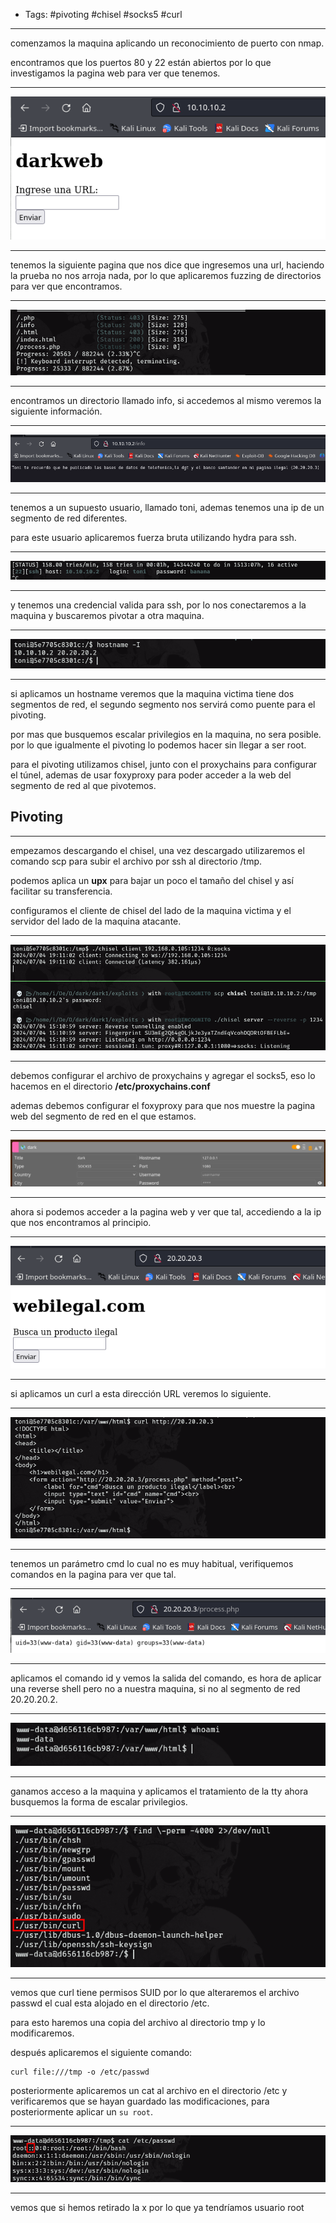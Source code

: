 - Tags: #pivoting #chisel #socks5 #curl
___
comenzamos la maquina aplicando un reconocimiento de puerto con nmap.

encontramos que los puertos 80 y 22 están abiertos por lo que investigamos la pagina web para ver que tenemos.

____
![](attachment/f9abddd98bbd2cee1065f0978c29a404.png)
___
tenemos la siguiente pagina que nos dice que ingresemos una url, haciendo la prueba no nos arroja nada, por lo que aplicaremos fuzzing de directorios para ver que encontramos.
_____
![](attachment/adec15b9e3df7415e7f9ed5a705a69c5.png)
____
encontramos un directorio llamado info, si accedemos al mismo veremos la siguiente información.
___
![](attachment/33a4cf58c940141a76b2205e76d9fe6b.png)
____
tenemos a un supuesto usuario, llamado toni, ademas tenemos una ip de un segmento de red diferentes. 

para este usuario aplicaremos fuerza bruta utilizando hydra para ssh.
_____
![](attachment/30d8100440d7ee4bc33b14059a225944.png)
____
y tenemos una credencial valida para ssh, por lo nos conectaremos a la maquina y buscaremos pivotar a otra maquina.
_____
![](attachment/9c9c8493f1331ed77afff1d416349a9f.png)
_____
si aplicamos un hostname veremos que la maquina victima tiene dos segmentos de red, el segundo segmento nos servirá como puente para el pivoting.

por mas que busquemos escalar privilegios en la maquina, no sera posible. por lo que igualmente el pivoting lo podemos hacer sin llegar a ser root.

para el pivoting utilizamos chisel, junto con el proxychains para configurar el túnel, ademas de usar foxyproxy para poder acceder a la web del segmento de red al que pivotemos.

## Pivoting 
______
empezamos descargando el chisel, una vez descargado utilizaremos el comando scp para subir el archivo por ssh al directorio /tmp.

podemos aplica un **upx** para bajar un poco el tamaño del chisel y así facilitar su transferencia.

configuramos el cliente de chisel del lado de la maquina victima y el servidor del lado de la maquina atacante.
____
![](attachment/6ecd5416fdb13b751507edca3100272f.png)
____
debemos configurar el archivo de proxychains y agregar el socks5, eso lo hacemos en el directorio **/etc/proxychains.conf**

ademas debemos configurar el foxyproxy para que nos muestre la pagina web del segmento de red en el que estamos.
_____
![](attachment/d47c33a091ea46fb4fe70577abbb5b66.png)
____
ahora si podemos acceder a la pagina web y ver que tal, accediendo a la ip que nos encontramos al principio.
____
![](attachment/45fc349c62a02160e8054aa16d5ac226.png)
____
si aplicamos un curl a esta dirección URL veremos lo siguiente.
____
![](attachment/8eb03915c3842749b96370c0c544b01b.png)
_____
tenemos un parámetro cmd lo cual no es muy habitual, verifiquemos comandos en la pagina para ver que tal.
____
![](attachment/47a008d5fffadfc38e03dd29222559b7.png)
____
aplicamos el comando id y vemos la salida del comando, es hora de aplicar una reverse shell pero no a nuestra maquina, si no al segmento de red 20.20.20.2.
____
![](attachment/d032c9cea6457b75a8796f1f263466e4.png)
___
ganamos acceso a la maquina y aplicamos el tratamiento de la tty ahora busquemos la forma de escalar privilegios.
____
![](attachment/d95d6e62e2d199281767838359ce72b6.png)
____
vemos que curl tiene permisos SUID por lo que alteraremos el archivo passwd el cual esta alojado en el directorio /etc. 

para esto haremos una copia del archivo al directorio tmp y lo modificaremos.

después aplicaremos el siguiente comando:

```shell
curl file:///tmp -o /etc/passwd
```

posteriormente aplicaremos un cat al archivo en el directorio /etc y verificaremos que se hayan guardado las modificaciones, para posteriormente aplicar un `su root`. 
___
![](attachment/d381ce06799ada0343acffe63ee80e76.png)
___
vemos que si hemos retirado la x por lo que ya tendríamos usuario root 